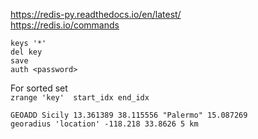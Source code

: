 https://redis-py.readthedocs.io/en/latest/  
https://redis.io/commands  

`keys '*'`  
`del key`  
`save`  
`auth <password>`  

For sorted set  
`zrange 'key'  start_idx end_idx`  


`GEOADD Sicily 13.361389 38.115556 "Palermo" 15.087269`  
`georadius 'location' -118.218 33.8626 5 km`  
